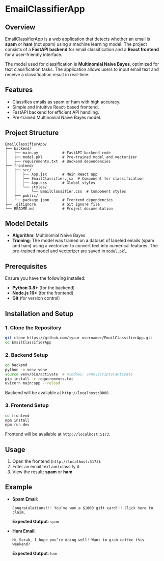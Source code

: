 # EmailClassifierApp

## Overview
EmailClassifierApp is a web application that detects whether an email is **spam** or **ham** (not spam) using a machine learning model. The project consists of a **FastAPI backend** for email classification and a **React frontend** for a user-friendly interface.

The model used for classification is **Multinomial Naive Bayes**, optimized for text classification tasks. The application allows users to input email text and receive a classification result in real-time.

## Features
- Classifies emails as spam or ham with high accuracy.
- Simple and intuitive React-based frontend.
- FastAPI backend for efficient API handling.
- Pre-trained Multinomial Naive Bayes model.

## Project Structure
```
EmailClassifierApp/
├── backend/
│   ├── main.py           # FastAPI backend code
│   ├── model.pkl         # Pre-trained model and vectorizer
│   ├── requirements.txt  # Backend dependencies
├── frontend/
│   ├── src/
│   │   ├── App.jsx       # Main React app
│   │   ├── EmailClassifier.jsx  # Component for classification
│   │   ├── App.css       # Global styles
│   │   └── styles/
│   │       └── EmailClassifier.css  # Component styles
│   ├── public/
│   └── package.json      # Frontend dependencies
├── .gitignore            # Git ignore file
└── README.md             # Project documentation
```

## Model Details
- **Algorithm**: Multinomial Naive Bayes
- **Training**: The model was trained on a dataset of labeled emails (spam and ham) using a vectorizer to convert text into numerical features. The pre-trained model and vectorizer are saved in `model.pkl`.

## Prerequisites
Ensure you have the following installed:
- **Python 3.8+** (for the backend)
- **Node.js 16+** (for the frontend)
- **Git** (for version control)

## Installation and Setup

### 1. Clone the Repository
```sh
git clone https://github.com/<your-username>/EmailClassifierApp.git
cd EmailClassifierApp
```

### 2. Backend Setup
```sh
cd backend
python -m venv venv
source venv/bin/activate  # Windows: venv\Scripts\activate
pip install -r requirements.txt
uvicorn main:app --reload
```
Backend will be available at `http://localhost:8000`.

### 3. Frontend Setup
```sh
cd frontend
npm install
npm run dev
```
Frontend will be available at `http://localhost:5173`.

## Usage
1. Open the frontend (`http://localhost:5173`).
2. Enter an email text and classify it.
3. View the result: **spam** or **ham**.

## Example
- **Spam Email**:
  ```
  Congratulations!!! You’ve won a $1000 gift card!!! Click here to claim.
  ```
  **Expected Output**: `spam`

- **Ham Email**:
  ```
  Hi Sarah, I hope you’re doing well! Want to grab coffee this weekend?
  ```
  **Expected Output**: `ham`

